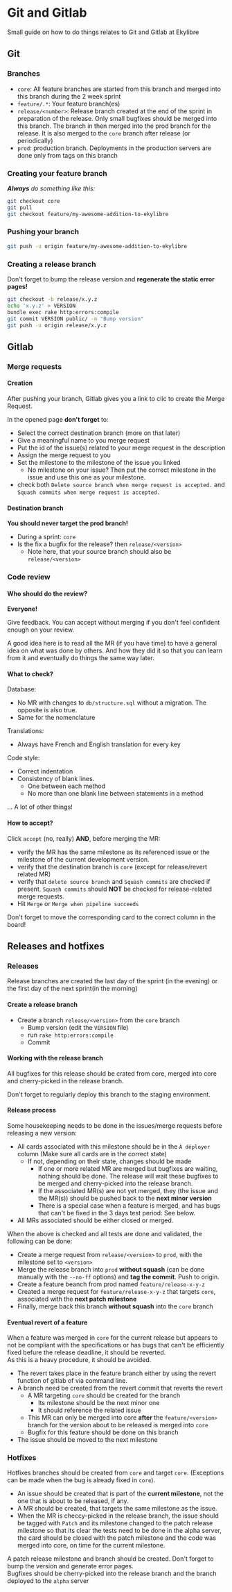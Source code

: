 # Git and Gitlab

Small guide on how to do things relates to Git and Gitlab at Ekylibre

## Git

### Branches

- `core`: All feature branches are started from this branch and merged
  into this branch during the 2 week sprint
- `feature/.*`: Your feature branch(es)
- `release/<number>`: Release branch created at the end of the sprint in
  preparation of the release. Only small bugfixes should be merged into
  this branch. The branch in then merged into the prod branch for the
  release. It is also merged to the `core` branch after release (or
  periodically)
- `prod`: production branch. Deployments in the production servers are
  done only from tags on this branch
  
### Creating your feature branch

*__Always__ do something like this:*

``` bash
git checkout core
git pull
git checkout feature/my-awesome-addition-to-ekylibre
```

### Pushing your branch

``` bash
git push -u origin feature/my-awesome-addition-to-ekylibre
```

### Creating a release branch

Don't forget to bump the release version and __regenerate the static error pages!__

```bash
git checkout -b release/x.y.z
echo 'x.y.z' > VERSION
bundle exec rake http:errors:compile
git commit VERSION public/ -m "Bump version"
git push -u origin release/x.y.z
``` 

## Gitlab

### Merge requests

#### Creation
 
After pushing your branch, Gitlab gives you a link to clic to create the
Merge Request.

In the opened page **don't forget** to:
- Select the correct destination branch (more on that later)
- Give a meaningful name to you merge request
- Put the id of the issue(s) related to your merge request in the
  description
- Assign the merge request to you
- Set the milestone to the milestone of the issue you linked
  - No milestone on your issue? Then put the correct milestone in the
    issue and use this one as your milestone.
- check both `Delete source branch when merge request is accepted.` and
  `Squash commits when merge request is accepted.`

#### Destination branch

**You should never target the prod branch!**

- During a sprint: `core`
- Is the fix a bugfix for the release? then `release/<version>`
  - Note here, that your source branch should also be
    `release/<version>`

### Code review

#### Who should do the review?

__Everyone!__

Give feedback. You can accept without merging if you don't feel
confident enough on your review.

A good idea here is to read all the MR (if you have time) to have a
general idea on what was done by others. And how they did it so that you
can learn from it and eventually do things the same way later.

#### What to check?

Database: 
- No MR with changes to `db/structure.sql` without a migration. The
  opposite is also true.
- Same for the nomenclature

Translations:
- Always have French and English translation for every key

Code style:
- Correct indentation
- Consistency of blank lines.
  - One between each method
  - No more than one blank line between statements in a method

... A lot of other things!

#### How to accept?

Click `accept` (no, really) __AND__, before merging the MR:
- verify the MR has the same milestone as its referenced issue or the milestone of the current development version.
- verify that the destination branch is `core` (except for release/revert related MR)
- verify that `delete source branch` and `Squash commits` are checked if present. `Squash commits` should __NOT__ be checked for release-related merge requests.
- Hit `Merge` or `Merge when pipeline succeeds`

Don't forget to move the corresponding card to the correct column in the board!

## Releases and hotfixes

### Releases

Release branches are created the last day of the sprint (in the evening) or the first day of the next sprint(in the morning)

#### Create a release branch

- Create a branch `release/<version>` from the `core` branch
  - Bump version (edit the `VERSION` file)
  - run `rake http:errors:compile`
  - Commit

#### Working with the release branch

All bugfixes for this release should be crated from core, merged into core and cherry-picked in the release branch.

Don't forget to regularly deploy this branch to the staging environment.

#### Release process

Some housekeeping needs to be done in the issues/merge requests before releasing a new version:
- All cards associated with this milestone should be in the `À déployer` column (Make sure all cards are in the correct state)
    - If not, depending on their state, changes should be made
        - If one or more related MR are merged but bugfixes are waiting, nothing should be done. The release will wait these bugfixes to be merged and cherry-picked into the release branch.
        - If the associated MR(s) are not yet merged, they (the issue and the MR(s)) should be pushed back to the __next minor version__
        - There is a special case when a feature is merged, and has bugs that can't be fixed in the 3 days test period: See below.
- All MRs associated should be either closed or merged.

When the above is checked and all tests are done and validated, the following can be done:
- Create a merge request from `release/<version>` to `prod`, with the milestone set to `<version>`
- Merge the release branch into `prod` __without squash__ (can be done manually with the `--no-ff` options) and __tag the commit__. Push to origin.
- Create a feature beanch from prod named `feature/release-x-y-z`
- Created a merge request for `feature/release-x-y-z` that targets `core`, associated with the __next patch milestone__
- Finally, merge back this branch __without squash__ into the `core` branch

#### Eventual revert of a feature

When a feature was merged in `core` for the current release but appears to not be compliant with the specifications or has bugs that can't be efficiently fixed befure the release deadline, it should be reverted.  
As this is a heavy procedure, it should be avoided.
- The revert takes place in the feature branch either by using the revert function of gitlab of via command line.
- A branch need be created from the revert commit that reverts the revert
    - A MR targeting `core` should be created for the branch
        - Its milestone should be the next minor one
        - It should reference the related issue
    - This MR can only be merged into core __after__ the `feature/<version>` branch for the version about to be released is merged into `core`
    - Bugfix for this feature should be done on this branch 
- The issue should be moved to the next milestone

### Hotfixes

Hotfixes branches should be created from `core` and target `core`. (Exceptions can be made when the bug is already fixed in `core`).
- An issue should be created that is part of the __current milestone__, not the one that is about to be released, if any.
- A MR should be created, that targets the same milestone as the issue.
- When the MR is checcy-picked in the release branch, the issue should be tagged with `Patch` and its milestone changed to the patch release milestone so that its clear the tests need to be done in the alpha server, the card should be closed with the patch milestone and the code was merged into core, on time for the current milestone.  

A patch release milestone and branch should be created. Don't forget to bump the version and generate error pages.  
Bugfixes should be cherry-picked into the release branch and the branch deployed to the `alpha` server